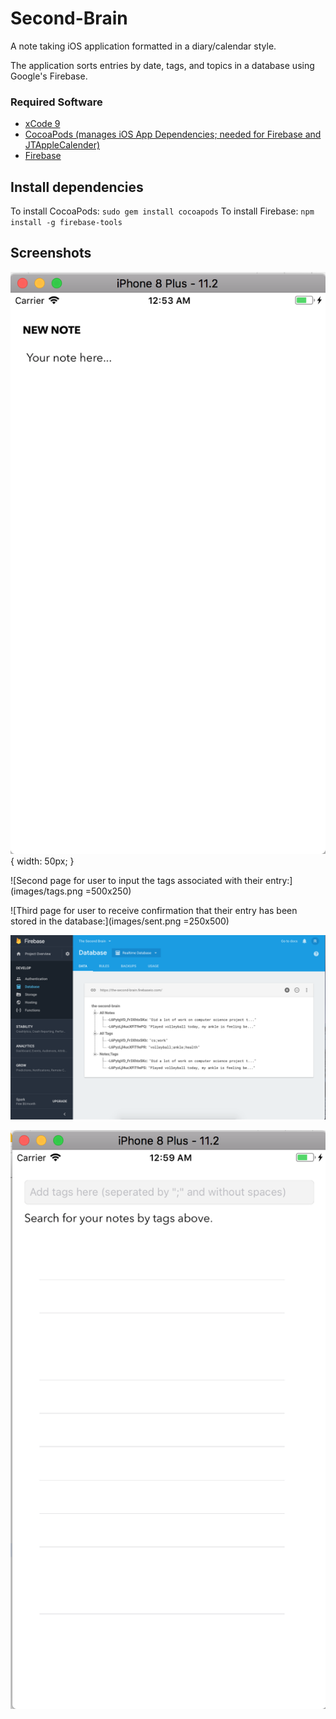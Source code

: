 # Second-Brain
A note taking iOS application formatted in a diary/calendar style.

The application sorts entries by date, tags, and topics in a database using Google's Firebase.


### Required Software

- <a href = "https://developer.apple.com/xcode/">xCode 9 </a>
- <a href = "https://guides.cocoapods.org/using/getting-started.html">CocoaPods (manages iOS App Dependencies; needed for Firebase and JTAppleCalender)</a>
- <a href = "https://firebase.google.com/">Firebase </a>

## Install dependencies
To install CocoaPods: `sudo gem install cocoapods`
To install Firebase: `npm install -g firebase-tools`

## Screenshots

![First page for the user to input their note](images/newnote.png){ width: 50px; }

![Second page for user to input the tags associated with their entry:](images/tags.png =500x250)

![Third page for user to receive confirmation that their entry has been stored in the database:](images/sent.png =250x500)

![Image of the database holding sample data:](images/database.png)

![Image of search page on the application:](images/search.png)
